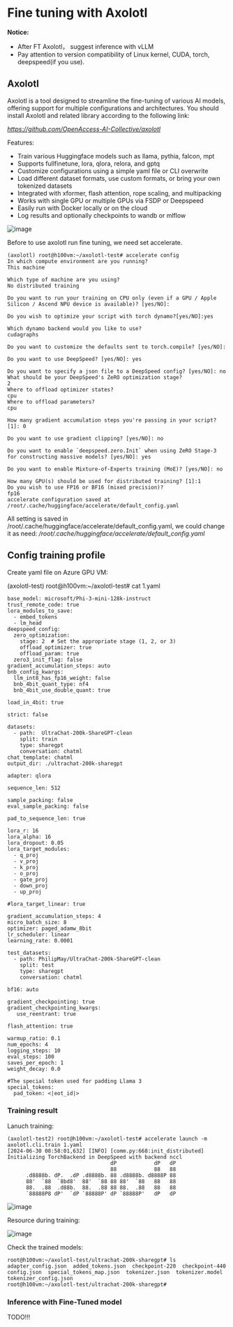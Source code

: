 # Fine tuning with Axolotl

**Notice:**

- After FT Axolotl， suggest inference with vLLM
- Pay attention to version compatibility of Linux kernel, CUDA, torch, deepspeed(if you use).



## Axolotl
Axolotl is a tool designed to streamline the fine-tuning of various AI models, offering support for multiple configurations and architectures.
You should install Axolotl and related library according to the following link:

*https://github.com/OpenAccess-AI-Collective/axolotl*

Features:

- Train various Huggingface models such as llama, pythia, falcon, mpt
- Supports fullfinetune, lora, qlora, relora, and gptq
- Customize configurations using a simple yaml file or CLI overwrite
- Load different dataset formats, use custom formats, or bring your own tokenized datasets
- Integrated with xformer, flash attention, rope scaling, and multipacking
- Works with single GPU or multiple GPUs via FSDP or Deepspeed
- Easily run with Docker locally or on the cloud
- Log results and optionally checkpoints to wandb or mlflow

![image](https://github.com/davidsajare/david-share/blob/master/Deep-Learning/Fine-tuning-with-Axolotl/images/modelsupport.png)

Before to use axolotl run fine tuning, we need set accelerate.

```
(axolotl) root@h100vm:~/axolotl-test# accelerate config
In which compute environment are you running?
This machine

Which type of machine are you using?
No distributed training

Do you want to run your training on CPU only (even if a GPU / Apple Silicon / Ascend NPU device is available)? [yes/NO]:

Do you wish to optimize your script with torch dynamo?[yes/NO]:yes

Which dynamo backend would you like to use?
cudagraphs

Do you want to customize the defaults sent to torch.compile? [yes/NO]:

Do you want to use DeepSpeed? [yes/NO]: yes

Do you want to specify a json file to a DeepSpeed config? [yes/NO]: no
What should be your DeepSpeed's ZeRO optimization stage?
2
Where to offload optimizer states?
cpu
Where to offload parameters?
cpu

How many gradient accumulation steps you're passing in your script? [1]: 0

Do you want to use gradient clipping? [yes/NO]: no

Do you want to enable `deepspeed.zero.Init` when using ZeRO Stage-3 for constructing massive models? [yes/NO]: yes

Do you want to enable Mixture-of-Experts training (MoE)? [yes/NO]: no

How many GPU(s) should be used for distributed training? [1]:1
Do you wish to use FP16 or BF16 (mixed precision)?
fp16
accelerate configuration saved at /root/.cache/huggingface/accelerate/default_config.yaml
```
All setting is saved in /root/.cache/huggingface/accelerate/default_config.yaml, we could change it as need: 
*/root/.cache/huggingface/accelerate/default_config.yaml*

## Config training profile
Create yaml file on Azure GPU VM:

(axolotl-test) root@h100vm:~/axolotl-test# cat 1.yaml
```
base_model: microsoft/Phi-3-mini-128k-instruct
trust_remote_code: true
lora_modules_to_save:
  - embed_tokens
  - lm_head
deepspeed_config:
  zero_optimization:
    stage: 2  # Set the appropriate stage (1, 2, or 3)
    offload_optimizer: true
    offload_param: true
  zero3_init_flag: false  
gradient_accumulation_steps: auto
bnb_config_kwargs:
  llm_int8_has_fp16_weight: false
  bnb_4bit_quant_type: nf4
  bnb_4bit_use_double_quant: true

load_in_4bit: true

strict: false

datasets:
  - path:  UltraChat-200k-ShareGPT-clean
    split: train
    type: sharegpt
    conversation: chatml
chat_template: chatml
output_dir: ./ultrachat-200k-sharegpt

adapter: qlora

sequence_len: 512

sample_packing: false
eval_sample_packing: false

pad_to_sequence_len: true

lora_r: 16
lora_alpha: 16
lora_dropout: 0.05
lora_target_modules:
  - q_proj
  - v_proj
  - k_proj
  - o_proj
  - gate_proj
  - down_proj
  - up_proj

#lora_target_linear: true

gradient_accumulation_steps: 4
micro_batch_size: 8
optimizer: paged_adamw_8bit
lr_scheduler: linear
learning_rate: 0.0001

test_datasets:
  - path: PhilipMay/UltraChat-200k-ShareGPT-clean
    split: test
    type: sharegpt
    conversation: chatml

bf16: auto

gradient_checkpointing: true
gradient_checkpointing_kwargs:
   use_reentrant: true

flash_attention: true

warmup_ratio: 0.1
num_epochs: 4
logging_steps: 10
eval_steps: 100
saves_per_epoch: 1
weight_decay: 0.0

#The special token used for padding Llama 3
special_tokens:
  pad_token: <|eot_id|>
```
### Training result
Lanuch training:
```
(axolotl-test2) root@h100vm:~/axolotl-test# accelerate launch -m axolotl.cli.train 1.yaml
[2024-06-30 08:58:01,632] [INFO] [comm.py:668:init_distributed] Initializing TorchBackend in DeepSpeed with backend nccl
                                 dP            dP   dP
                                 88            88   88
      .d8888b. dP.  .dP .d8888b. 88 .d8888b. d8888P 88
      88'  `88  `8bd8'  88'  `88 88 88'  `88   88   88
      88.  .88  .d88b.  88.  .88 88 88.  .88   88   88
      `88888P8 dP'  `dP `88888P' dP `88888P'   dP   dP
```      
![image](https://github.com/davidsajare/david-share/blob/main/Deep-Learning/Fine-tuning-with-Axolotl/images/trainingsteps.png)

Resource during training:

![image](https://github.com/davidsajare/david-share/blob/main/Deep-Learning/Fine-tuning-with-Axolotl/images/traininggpu.png)


Check the trained models:
```
root@h100vm:~/axolotl-test/ultrachat-200k-sharegpt# ls
adapter_config.json  added_tokens.json  checkpoint-220  checkpoint-440  config.json  special_tokens_map.json  tokenizer.json  tokenizer.model  tokenizer_config.json
root@h100vm:~/axolotl-test/ultrachat-200k-sharegpt#
```
### Inference with Fine-Tuned model
TODO!!!
